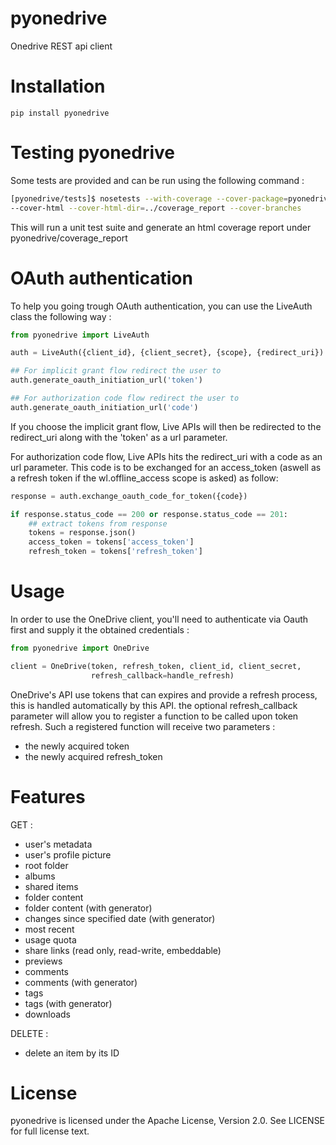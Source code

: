 pyonedrive
==========

Onedrive REST api client

Installation
============
```
pip install pyonedrive
```

Testing pyonedrive
==================
Some tests are provided and can be run using the following command :

``` bash
[pyonedrive/tests]$ nosetests --with-coverage --cover-package=pyonedrive
--cover-html --cover-html-dir=../coverage_report --cover-branches
```

This will run a unit test suite and generate an html coverage report under
pyonedrive/coverage_report

OAuth authentication
====================

To help you going trough OAuth authentication, you can use the LiveAuth class
the following way :

``` python
from pyonedrive import LiveAuth

auth = LiveAuth({client_id}, {client_secret}, {scope}, {redirect_uri})

## For implicit grant flow redirect the user to
auth.generate_oauth_initiation_url('token')

## For authorization code flow redirect the user to
auth.generate_oauth_initiation_url('code')
```

If you choose the implicit grant flow, Live APIs will then be redirected to the
redirect_uri along with the 'token' as a url parameter.

For authorization code flow, Live APIs hits the redirect_uri with a code as an
url parameter. This code is to be exchanged for an access_token (aswell as a
refresh token if the wl.offline_access scope is asked) as follow:

``` python
response = auth.exchange_oauth_code_for_token({code})

if response.status_code == 200 or response.status_code == 201:
    ## extract tokens from response
    tokens = response.json()
    access_token = tokens['access_token']
    refresh_token = tokens['refresh_token']
```

Usage
=====

In order to use the OneDrive client, you'll need to authenticate via Oauth first
 and supply it the obtained credentials :

``` python
from pyonedrive import OneDrive

client = OneDrive(token, refresh_token, client_id, client_secret,
                  refresh_callback=handle_refresh)
```

OneDrive's API use tokens that can expires and provide a refresh process, this
 is handled automatically by this API. the optional refresh_callback parameter
 will allow you to register a function to be called upon token refresh.
Such a registered function will receive two parameters :

- the newly acquired token
- the newly acquired refresh_token

Features
========

GET :

- user's metadata
- user's profile picture
- root folder
- albums
- shared items
- folder content
- folder content (with generator)
- changes since specified date (with generator)
- most recent
- usage quota
- share links (read only, read-write, embeddable)
- previews
- comments
- comments (with generator)
- tags
- tags (with generator)
- downloads

DELETE :

- delete an item by its ID

License
=======

pyonedrive is licensed under the Apache License, Version 2.0. See LICENSE for full license text.
